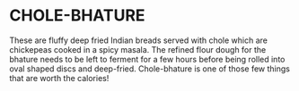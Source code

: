 # CHOLE-BHATURE
These are fluffy deep fried Indian breads served with chole which are chickepeas cooked in a spicy masala. The refined flour dough for the bhature needs to be left to ferment for a few hours before being rolled into oval shaped discs and deep-fried. Chole-bhature is one of those few things that are worth the calories!
